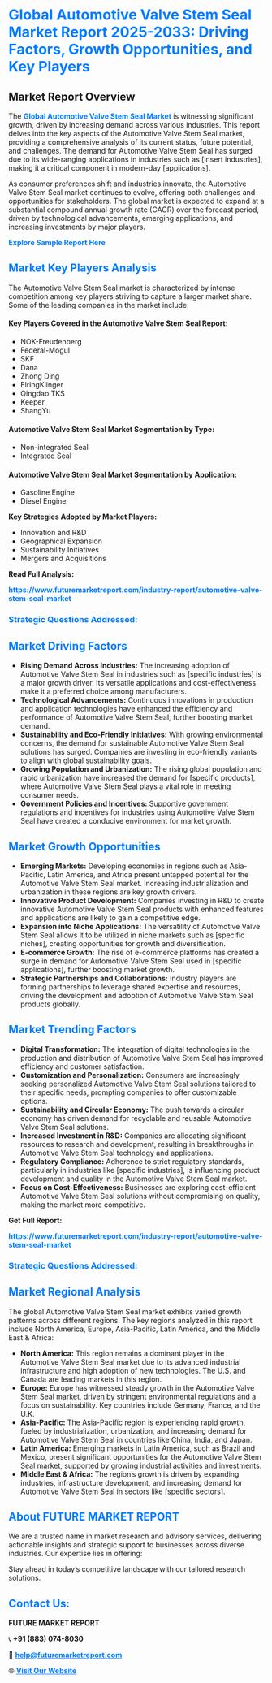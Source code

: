 <h1 style="color: #007BFF;">Global Automotive Valve Stem Seal Market Report 2025-2033: Driving Factors, Growth Opportunities, and Key Players</h1>

<section id="overview">
<h2>Market Report Overview</h2>
<p>The <a href="https://www.futuremarketreport.com/industry-report/automotive-valve-stem-seal-market" style="color: #007BFF; text-decoration: none;"><strong>Global Automotive Valve Stem Seal Market</strong></a> is witnessing significant growth, driven by increasing demand across various industries. This report delves into the key aspects of the Automotive Valve Stem Seal market, providing a comprehensive analysis of its current status, future potential, and challenges. The demand for Automotive Valve Stem Seal has surged due to its wide-ranging applications in industries such as [insert industries], making it a critical component in modern-day [applications].</p>
<p>As consumer preferences shift and industries innovate, the Automotive Valve Stem Seal market continues to evolve, offering both challenges and opportunities for stakeholders. The global market is expected to expand at a substantial compound annual growth rate (CAGR) over the forecast period, driven by technological advancements, emerging applications, and increasing investments by major players.</p>
</section>

<section id="overview">
<p><a href="https://www.futuremarketreport.com/request-sample/reportId=86035" style="color: #007BFF; text-decoration: none;"><strong>Explore Sample Report Here</strong></a></p>
</section>

<section id="key-players">
<h2 style="color: #007BFF;">Market Key Players Analysis</h2>
<p>The Automotive Valve Stem Seal market is characterized by intense competition among key players striving to capture a larger market share. Some of the leading companies in the market include:</p>
<h4>Key Players Covered in the Automotive Valve Stem Seal Report:</h4>
<ul><li>NOK-Freudenberg</li><li>Federal-Mogul</li><li>SKF</li><li>Dana</li><li>Zhong Ding</li><li>ElringKlinger</li><li>Qingdao TKS</li><li>Keeper</li><li>ShangYu</li></ul>
<h4>Automotive Valve Stem Seal Market Segmentation by Type:</h4>
<ul><li>Non-integrated Seal</li><li>Integrated Seal</li></ul>

<h4>Automotive Valve Stem Seal Market Segmentation by Application:</h4>
<ul><li>Gasoline Engine</li><li>Diesel Engine</li></ul>
<p><strong>Key Strategies Adopted by Market Players:</strong></p>
<ul>
<li>Innovation and R&D</li>
<li>Geographical Expansion</li>
<li>Sustainability Initiatives</li>
<li>Mergers and Acquisitions</li>
</ul>
</section>

<section>
<p><strong>Read Full Analysis: </strong></p><a href="https://www.futuremarketreport.com/industry-report/automotive-valve-stem-seal-market" style="color: #007BFF; text-decoration: none;"><strong>https://www.futuremarketreport.com/industry-report/automotive-valve-stem-seal-market</strong></a>
<h3 style="color: #007BFF;">Strategic Questions Addressed:</h3>
</section>

<section id="driving-factors">
<h2 style="color: #007BFF;">Market Driving Factors</h2>
<ul>
<li><strong>Rising Demand Across Industries:</strong> The increasing adoption of Automotive Valve Stem Seal in industries such as [specific industries] is a major growth driver. Its versatile applications and cost-effectiveness make it a preferred choice among manufacturers.</li>
<li><strong>Technological Advancements:</strong> Continuous innovations in production and application technologies have enhanced the efficiency and performance of Automotive Valve Stem Seal, further boosting market demand.</li>
<li><strong>Sustainability and Eco-Friendly Initiatives:</strong> With growing environmental concerns, the demand for sustainable Automotive Valve Stem Seal solutions has surged. Companies are investing in eco-friendly variants to align with global sustainability goals.</li>
<li><strong>Growing Population and Urbanization:</strong> The rising global population and rapid urbanization have increased the demand for [specific products], where Automotive Valve Stem Seal plays a vital role in meeting consumer needs.</li>
<li><strong>Government Policies and Incentives:</strong> Supportive government regulations and incentives for industries using Automotive Valve Stem Seal have created a conducive environment for market growth.</li>
</ul>
</section>

<section id="growth-opportunities">
<h2 style="color: #007BFF;">Market Growth Opportunities</h2>
<ul>
<li><strong>Emerging Markets:</strong> Developing economies in regions such as Asia-Pacific, Latin America, and Africa present untapped potential for the Automotive Valve Stem Seal market. Increasing industrialization and urbanization in these regions are key growth drivers.</li>
<li><strong>Innovative Product Development:</strong> Companies investing in R&D to create innovative Automotive Valve Stem Seal products with enhanced features and applications are likely to gain a competitive edge.</li>
<li><strong>Expansion into Niche Applications:</strong> The versatility of Automotive Valve Stem Seal allows it to be utilized in niche markets such as [specific niches], creating opportunities for growth and diversification.</li>
<li><strong>E-commerce Growth:</strong> The rise of e-commerce platforms has created a surge in demand for Automotive Valve Stem Seal used in [specific applications], further boosting market growth.</li>
<li><strong>Strategic Partnerships and Collaborations:</strong> Industry players are forming partnerships to leverage shared expertise and resources, driving the development and adoption of Automotive Valve Stem Seal products globally.</li>
</ul>
</section>

<section id="trending-factors">
<h2 style="color: #007BFF;">Market Trending Factors</h2>
<ul>
<li><strong>Digital Transformation:</strong> The integration of digital technologies in the production and distribution of Automotive Valve Stem Seal has improved efficiency and customer satisfaction.</li>
<li><strong>Customization and Personalization:</strong> Consumers are increasingly seeking personalized Automotive Valve Stem Seal solutions tailored to their specific needs, prompting companies to offer customizable options.</li>
<li><strong>Sustainability and Circular Economy:</strong> The push towards a circular economy has driven demand for recyclable and reusable Automotive Valve Stem Seal solutions.</li>
<li><strong>Increased Investment in R&D:</strong> Companies are allocating significant resources to research and development, resulting in breakthroughs in Automotive Valve Stem Seal technology and applications.</li>
<li><strong>Regulatory Compliance:</strong> Adherence to strict regulatory standards, particularly in industries like [specific industries], is influencing product development and quality in the Automotive Valve Stem Seal market.</li>
<li><strong>Focus on Cost-Effectiveness:</strong> Businesses are exploring cost-efficient Automotive Valve Stem Seal solutions without compromising on quality, making the market more competitive.</li>
</ul>
</section>

<section>
<p><strong>Get Full Report: </strong></p><a href="https://www.futuremarketreport.com/industry-report/automotive-valve-stem-seal-market" style="color: #007BFF; text-decoration: none;"><strong>https://www.futuremarketreport.com/industry-report/automotive-valve-stem-seal-market</strong></a>
<h3 style="color: #007BFF;">Strategic Questions Addressed:</h3>
</section>


<section id="regional-analysis">
<h2 style="color: #007BFF;">Market Regional Analysis</h2>
<p>The global Automotive Valve Stem Seal market exhibits varied growth patterns across different regions. The key regions analyzed in this report include North America, Europe, Asia-Pacific, Latin America, and the Middle East & Africa:</p>
<ul>
<li><strong>North America:</strong> This region remains a dominant player in the Automotive Valve Stem Seal market due to its advanced industrial infrastructure and high adoption of new technologies. The U.S. and Canada are leading markets in this region.</li>
<li><strong>Europe:</strong> Europe has witnessed steady growth in the Automotive Valve Stem Seal market, driven by stringent environmental regulations and a focus on sustainability. Key countries include Germany, France, and the U.K.</li>
<li><strong>Asia-Pacific:</strong> The Asia-Pacific region is experiencing rapid growth, fueled by industrialization, urbanization, and increasing demand for Automotive Valve Stem Seal in countries like China, India, and Japan.</li>
<li><strong>Latin America:</strong> Emerging markets in Latin America, such as Brazil and Mexico, present significant opportunities for the Automotive Valve Stem Seal market, supported by growing industrial activities and investments.</li>
<li><strong>Middle East & Africa:</strong> The region’s growth is driven by expanding industries, infrastructure development, and increasing demand for Automotive Valve Stem Seal in sectors like [specific sectors].</li>
</ul>
</section>

<footer>
<h2 style="color: #007BFF;">About FUTURE MARKET REPORT</h2>
<p>We are a trusted name in market research and advisory services, delivering actionable insights and strategic support to businesses across diverse industries. Our expertise lies in offering:</p>

<p>Stay ahead in today’s competitive landscape with our tailored research solutions.</p>

<h2 style="color: #007BFF;">Contact Us:</h2>
<p><strong>FUTURE MARKET REPORT</strong></p>
<p>📞 <strong>+91 (883) 074-8030</strong></p>
<p>📧 <strong><a href="mailto:help@futuremarketreport.com" style="color: #007BFF;">help@futuremarketreport.com</a></strong></p>
<p>🌐 <strong><a href="https://www.futuremarketreport.com/" style="color: #007BFF;">Visit Our Website</a></strong></p>
</footer>